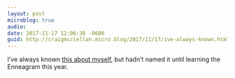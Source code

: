 ```yaml
---
layout: post
microblog: true
audio: 
date: 2017-11-17 12:06:38 -0600
guid: http://craigmcclellan.micro.blog/2017/11/17/ive-always-known.html
---
```

I’ve always known [this about myself](https://twitter.com/iancron/status/931582777555898369), but hadn’t named it until learning the Enneagram this year.
